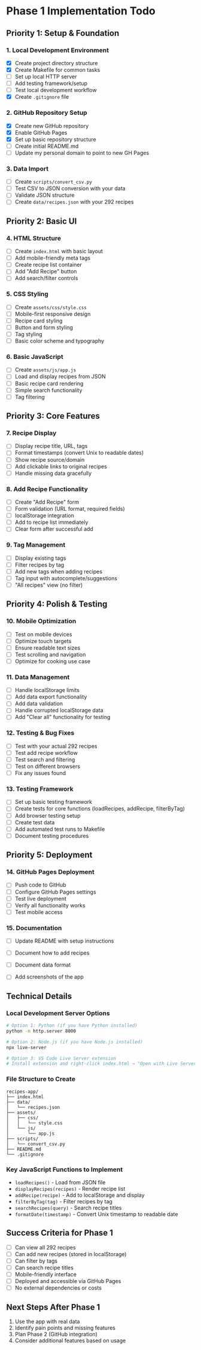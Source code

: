 # Phase 1 Implementation Todo

## Priority 1: Setup & Foundation

### 1. Local Development Environment
- [x] Create project directory structure
- [x] Create Makefile for common tasks
- [ ] Set up local HTTP server
- [ ] Add testing framework/setup
- [ ] Test local development workflow
- [x] Create `.gitignore` file

### 2. GitHub Repository Setup
- [x] Create new GitHub repository
- [x] Enable GitHub Pages
- [x] Set up basic repository structure
- [ ] Create initial README.md
- [ ] Update my personal domain to point to new GH Pages

### 3. Data Import
- [ ] Create `scripts/convert_csv.py`
- [ ] Test CSV to JSON conversion with your data
- [ ] Validate JSON structure
- [ ] Create `data/recipes.json` with your 292 recipes

## Priority 2: Basic UI

### 4. HTML Structure
- [ ] Create `index.html` with basic layout
- [ ] Add mobile-friendly meta tags
- [ ] Create recipe list container
- [ ] Add "Add Recipe" button
- [ ] Add search/filter controls

### 5. CSS Styling
- [ ] Create `assets/css/style.css`
- [ ] Mobile-first responsive design
- [ ] Recipe card styling
- [ ] Button and form styling
- [ ] Tag styling
- [ ] Basic color scheme and typography

### 6. Basic JavaScript
- [ ] Create `assets/js/app.js`
- [ ] Load and display recipes from JSON
- [ ] Basic recipe card rendering
- [ ] Simple search functionality
- [ ] Tag filtering

## Priority 3: Core Features

### 7. Recipe Display
- [ ] Display recipe title, URL, tags
- [ ] Format timestamps (convert Unix to readable dates)
- [ ] Show recipe source/domain
- [ ] Add clickable links to original recipes
- [ ] Handle missing data gracefully

### 8. Add Recipe Functionality
- [ ] Create "Add Recipe" form
- [ ] Form validation (URL format, required fields)
- [ ] localStorage integration
- [ ] Add to recipe list immediately
- [ ] Clear form after successful add

### 9. Tag Management
- [ ] Display existing tags
- [ ] Filter recipes by tag
- [ ] Add new tags when adding recipes
- [ ] Tag input with autocomplete/suggestions
- [ ] "All recipes" view (no filter)

## Priority 4: Polish & Testing

### 10. Mobile Optimization
- [ ] Test on mobile devices
- [ ] Optimize touch targets
- [ ] Ensure readable text sizes
- [ ] Test scrolling and navigation
- [ ] Optimize for cooking use case

### 11. Data Management
- [ ] Handle localStorage limits
- [ ] Add data export functionality
- [ ] Add data validation
- [ ] Handle corrupted localStorage data
- [ ] Add "Clear all" functionality for testing

### 12. Testing & Bug Fixes
- [ ] Test with your actual 292 recipes
- [ ] Test add recipe workflow
- [ ] Test search and filtering
- [ ] Test on different browsers
- [ ] Fix any issues found

### 13. Testing Framework
- [ ] Set up basic testing framework
- [ ] Create tests for core functions (loadRecipes, addRecipe, filterByTag)
- [ ] Add browser testing setup
- [ ] Create test data
- [ ] Add automated test runs to Makefile
- [ ] Document testing procedures

## Priority 5: Deployment

### 14. GitHub Pages Deployment
- [ ] Push code to GitHub
- [ ] Configure GitHub Pages settings
- [ ] Test live deployment
- [ ] Verify all functionality works
- [ ] Test mobile access

### 15. Documentation
- [ ] Update README with setup instructions
- [ ] Document how to add recipes
- [ ] Document data format
- [ ] Add screenshots of the app



## Technical Details

### Local Development Server Options
```bash
# Option 1: Python (if you have Python installed)
python -m http.server 8000

# Option 2: Node.js (if you have Node.js installed)
npx live-server

# Option 3: VS Code Live Server extension
# Install extension and right-click index.html → "Open with Live Server"
```

### File Structure to Create
```
recipes-app/
├── index.html
├── data/
│   └── recipes.json
├── assets/
│   ├── css/
│   │   └── style.css
│   └── js/
│       └── app.js
├── scripts/
│   └── convert_csv.py
├── README.md
└── .gitignore
```

### Key JavaScript Functions to Implement
- `loadRecipes()` - Load from JSON file
- `displayRecipes(recipes)` - Render recipe list
- `addRecipe(recipe)` - Add to localStorage and display
- `filterByTag(tag)` - Filter recipes by tag
- `searchRecipes(query)` - Search recipe titles
- `formatDate(timestamp)` - Convert Unix timestamp to readable date

## Success Criteria for Phase 1
- [ ] Can view all 292 recipes
- [ ] Can add new recipes (stored in localStorage)
- [ ] Can filter by tags
- [ ] Can search recipe titles
- [ ] Mobile-friendly interface
- [ ] Deployed and accessible via GitHub Pages
- [ ] No external dependencies or costs

## Next Steps After Phase 1
1. Use the app with real data
2. Identify pain points and missing features
3. Plan Phase 2 (GitHub integration)
4. Consider additional features based on usage 